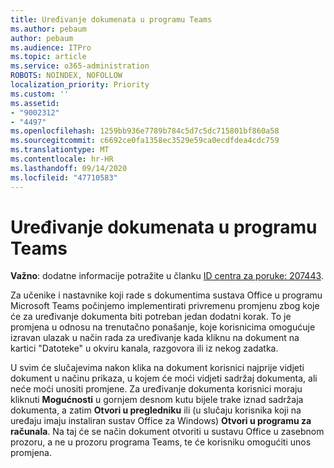```yaml
---
title: Uređivanje dokumenata u programu Teams
ms.author: pebaum
author: pebaum
ms.audience: ITPro
ms.topic: article
ms.service: o365-administration
ROBOTS: NOINDEX, NOFOLLOW
localization_priority: Priority
ms.custom: ''
ms.assetid:
- "9002312"
- "4497"
ms.openlocfilehash: 1259bb936e7789b784c5d7c5dc715801bf860a58
ms.sourcegitcommit: c6692ce0fa1358ec3529e59ca0ecdfdea4cdc759
ms.translationtype: MT
ms.contentlocale: hr-HR
ms.lasthandoff: 09/14/2020
ms.locfileid: "47710583"
---
```

# <a name="editing-documents-in-teams"></a>Uređivanje dokumenata u programu Teams

**Važno**: dodatne informacije potražite u članku [ID centra za poruke: 207443](https://admin.microsoft.com/Adminportal/Home?source=applauncher#MessageCenter?id=MC207443). 

Za učenike i nastavnike koji rade s dokumentima sustava Office u programu Microsoft Teams počinjemo implementirati privremenu promjenu zbog koje će za uređivanje dokumenta biti potreban jedan dodatni korak. To je promjena u odnosu na trenutačno ponašanje, koje korisnicima omogućuje izravan ulazak u način rada za uređivanje kada kliknu na dokument na kartici "Datoteke" u okviru kanala, razgovora ili iz nekog zadatka.

U svim će slučajevima nakon klika na dokument korisnici najprije vidjeti dokument u načinu prikaza, u kojem će moći vidjeti sadržaj dokumenta, ali neće moći unositi promjene. Za uređivanje dokumenta korisnici moraju kliknuti **Mogućnosti** u gornjem desnom kutu bijele trake iznad sadržaja dokumenta, a zatim **Otvori u pregledniku** ili (u slučaju korisnika koji na uređaju imaju instaliran sustav Office za Windows) **Otvori u programu za računala**. Na taj će se način dokument otvoriti u sustavu Office u zasebnom prozoru, a ne u prozoru programa Teams, te će korisniku omogućiti unos promjena.
